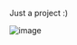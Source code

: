 Just a project :)

![image](https://github.com/user-attachments/assets/d531845c-7f4c-4267-84bd-08e30ae56e14)
